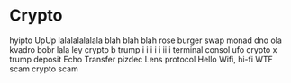 # Crypto
hyipto
UpUp lalalalalalala
blah blah blah
rose burger swap
monad dno
ola kvadro bobr
lala ley
crypto b
trump
i i i i i ii i
terminal consol
ufo
crypto x
trump
deposit
Echo
Transfer
pizdec
Lens protocol
Hello
Wifi, hi-fi
WTF scam
crypto scam
